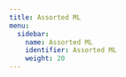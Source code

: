 ```yaml
---
title: Assorted ML
menu:
  sidebar:
    name: Assorted ML
    identifier: Assorted ML
    weight: 20
---
```

